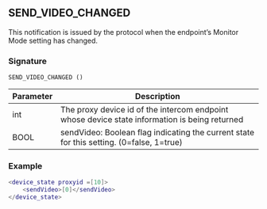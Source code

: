 ## SEND\_VIDEO\_CHANGED

This notification is issued by the protocol when the endpoint’s Monitor Mode setting has changed. 


### Signature

`SEND_VIDEO_CHANGED ()`


| Parameter | Description                                                                                   |
| --------- | --------------------------------------------------------------------------------------------- |
| int       | The proxy device id of the intercom endpoint whose device state information is being returned |
| BOOL      | sendVideo: Boolean flag indicating the current state for this setting. (0=false, 1=true)      |


### Example

```lua
<device_state proxyid =[10]>
    <sendVideo>[0]</sendVideo>
</device_state>
```

